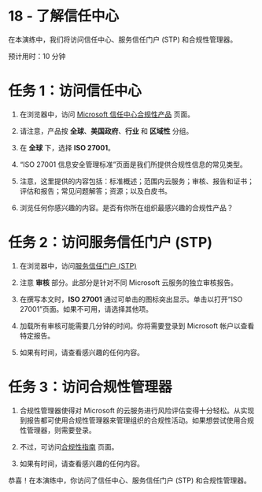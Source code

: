 ﻿---
wts:
    title: '18 - 了解信任中心'
    module: '模块 03 - 安全、隐私、合规性和信任'
---
# 18 - 了解信任中心

在本演练中，我们将访问信任中心、服务信任门户 (STP) 和合规性管理器。

预计用时：10 分钟

# 任务 1：访问信任中心

1. 在浏览器中，访问 [Microsoft 信任中心合规性产品](https://docs.microsoft.com/zh-cn/microsoft-365/compliance/offering-home) 页面。

2. 请注意，产品按 **全球**、**美国政府**、**行业** 和 **区域性** 分组。

3. 在 **全球** 下，选择 **ISO 27001**。 

4. “ISO 27001 信息安全管理标准”页面是我们所提供合规性信息的常见类型。

5. 注意，这里提供的内容包括：标准概述；范围内云服务；审核、报告和证书；评估和报告；常见问题解答；资源；以及白皮书。 

6. 浏览任何你感兴趣的内容。是否有你所在组织最感兴趣的合规性产品？

# 任务 2：访问服务信任门户 (STP)

1. 在浏览器中，访问[服务信任门户 (STP)](https://servicetrust.microsoft.com)

2. 注意 **审核** 部分。此部分是针对不同 Microsoft 云服务的独立审核报告。

3. 在撰写本文时，**ISO 27001** 通过可单击的图标突出显示。单击以打开“ISO 27001”页面。如果不可用，请选择其他项。 

4. 加载所有审核可能需要几分钟的时间。你将需要登录到 Microsoft 帐户以查看特定报告。

5. 如果有时间，请查看感兴趣的任何内容。 

# 任务 3：访问合规性管理器

1. 合规性管理器使得对 Microsoft 的云服务进行风险评估变得十分轻松。从实现到报告都可使用合规性管理器来管理组织的合规性活动。如果想尝试使用合规性管理器，则需要登录。

2. 不过，可访问[合规性指南](https://servicetrust.microsoft.com/Documents/TrustDocuments) 页面。 

3. 如果有时间，请查看感兴趣的任何内容。 

恭喜！在本演练中，你访问了信任中心、服务信任门户 (STP) 和合规性管理器。







